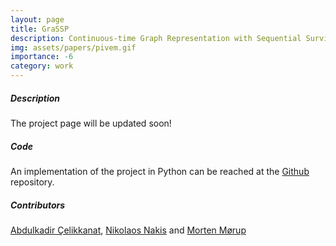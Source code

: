 ```yaml
---
layout: page
title: GraSSP
description: Continuous-time Graph Representation with Sequential Survival Process
img: assets/papers/pivem.gif
importance: -6
category: work
---
```


##### **Description**
The project page will be updated soon!

##### **Code**
An implementation of the project in Python can be reached at the [Github](https://github.com/abdcelikkanat/grassp) repository.

##### **Contributors**
[Abdulkadir Çelikkanat](http://abdcelikkanat.github.io/), [Nikolaos Nakis](https://github.com/Nicknakis) and [Morten Mørup](http://www.mortenmorup.dk/)

[//]: # (---)

[//]: # (##### **References**)

[//]: # (A. Çelikkanat, N. Nakis and M. Mørup, [Piecewise-Velocity Model for Learning Continuous-time Dynamic Node Representations]&#40;.&#41;, Proceedings of the First Learning on Graphs Conference &#40;LoG 2022&#41;, PMLR 198:36:1-36:21, December 9–12, 2022.)